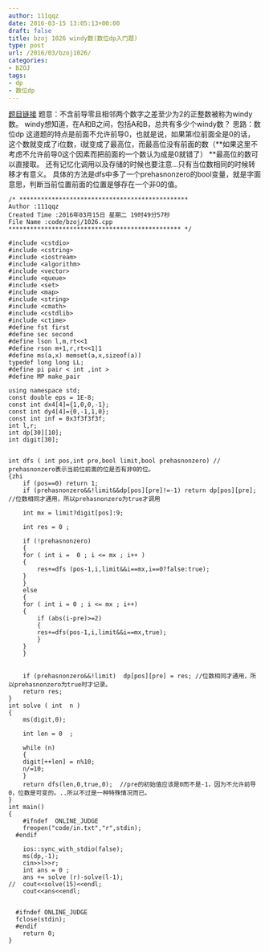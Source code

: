 ```yaml
---
author: 111qqz
date: 2016-03-15 13:05:13+00:00
draft: false
title: bzoj 1026 windy数(数位dp入门题)
type: post
url: /2016/03/bzoj1026/
categories:
- BZOJ
tags:
- dp
- 数位dp
---
```


[题目链接](http://www.lydsy.com/JudgeOnline/problem.php?id=1026)
题意：不含前导零且相邻两个数字之差至少为2的正整数被称为windy数。 windy想知道，在A和B之间，包括A和B，总共有多少个windy数？
思路：数位dp
这道题的特点是前面不允许前导0，也就是说，如果第i位前面全是0的话，这个数就变成了i位数，i就变成了最高位，而最高位没有前面的数（**如果这里不考虑不允许前导0这个因素而把前面的一个数认为成是0就错了） **最高位的数可以直接取。 还有记忆化调用以及存储的时候也要注意...只有当位数相同的时候转移才有意义。 具体的方法是dfs中多了一个prehasnonzero的bool变量，就是字面意思，判断当前位置前面的位置是够存在一个非0的值。





 

    
    /* ***********************************************
    Author :111qqz
    Created Time :2016年03月15日 星期二 19时49分57秒
    File Name :code/bzoj/1026.cpp
    ************************************************ */
    
    #include <cstdio>
    #include <cstring>
    #include <iostream>
    #include <algorithm>
    #include <vector>
    #include <queue>
    #include <set>
    #include <map>
    #include <string>
    #include <cmath>
    #include <cstdlib>
    #include <ctime>
    #define fst first
    #define sec second
    #define lson l,m,rt<<1
    #define rson m+1,r,rt<<1|1
    #define ms(a,x) memset(a,x,sizeof(a))
    typedef long long LL;
    #define pi pair < int ,int >
    #define MP make_pair
    
    using namespace std;
    const double eps = 1E-8;
    const int dx4[4]={1,0,0,-1};
    const int dy4[4]={0,-1,1,0};
    const int inf = 0x3f3f3f3f;
    int l,r;
    int dp[30][10];  
    int digit[30];
    
    
    int dfs ( int pos,int pre,bool limit,bool prehasnonzero) // prehasnonzero表示当前位前面的位是否有非0的位。
    {zhi
        if (pos==0) return 1;
        if (prehasnonzero&&!limit&&dp[pos][pre]!=-1) return dp[pos][pre];  //位数相同才通用，所以prehasnonzero为true才调用
        
        int mx = limit?digit[pos]:9;
    
        int res = 0 ;
    
        if (!prehasnonzero)
        {
    	for ( int i =  0 ; i <= mx ; i++ )
    	{
    	    res+=dfs (pos-1,i,limit&&i==mx,i==0?false:true);
    	}
        }
        else
        {
    	for ( int i = 0 ; i <= mx ; i++)
    	{
    	    if (abs(i-pre)>=2)
    	    {
    		res+=dfs(pos-1,i,limit&&i==mx,true);
    	    }
    	}
        }
        
        
        if (prehasnonzero&&!limit)  dp[pos][pre] = res; //位数相同才通用，所以prehasnonzero为true时才记录。
        return res;
    }
    int solve ( int  n )
    {
        ms(digit,0);
        
        int len = 0  ;
        
        while (n)
        {
    	digit[++len] = n%10;
    	n/=10;
        }
        return dfs(len,0,true,0);  //pre的初始值应该是0而不是-1，因为不允许前导0，位数是可变的。..所以不过是一种特殊情况而已。
    }
    int main()
    {
    	#ifndef  ONLINE_JUDGE 
    	freopen("code/in.txt","r",stdin);
      #endif
    
    	ios::sync_with_stdio(false);
    	ms(dp,-1);
    	cin>>l>>r;
    	int ans = 0 ;
    	ans += solve (r)-solve(l-1);
    //	cout<<solve(15)<<endl;
    	cout<<ans<<endl;
    
    
      #ifndef ONLINE_JUDGE  
      fclose(stdin);
      #endif
        return 0;
    }
    



